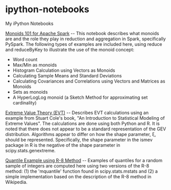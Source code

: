 # ipython-notebooks
My iPython Notebooks

[Monoids 101 for Apache Spark](http://nbviewer.ipython.org/gist/alreich/132e9bd0a396168aa1d0) -- This notebook describes what monoids are and the role they play in reduction and aggregation in Spark, specifically PySpark.  The following types of examples are included here, using reduce and reduceByKey to illustrate the use of the monoid concept:
* Word count
* Max/Min as monoids
* Histogram Calculation using Vectors as Monoids
* Calculating Sample Means and Standard Deviations
* Calculating Covariances and Correlations using Vectors and Matrices as Monoids
* Sets as monoids
* A HyperLogLog monoid (a Sketch Method for approximating set cardinality)

[Extreme Value Theory (EVT)](http://nbviewer.ipython.org/gist/alreich/8854279) -- Describes EVT calculations using an example from Stuart Cole's book, "An Introduction to Statistical Modeling of Extreme Values".  The calculations are done using both Python and R.  It is noted that there does not appear to be a standard representation of the GEV distribution. Algorithms appear to differ on how the shape parameter, ξ, should be represented. Specifically, the shape parameter in the ismev package in R is the negative of the shape parameter in scipy.stats.genextreme.

[Quantile Example using R-8 Method](http://nbviewer.ipython.org/gist/alreich/8984544) -- Examples of quantiles for a random sample of integers are computed here using two versions of the R-8 method: (1) the 'mquantile' function found in scipy.stats.mstats and (2) a simple implementation based on the description of the R-8 method in Wikipedia.
